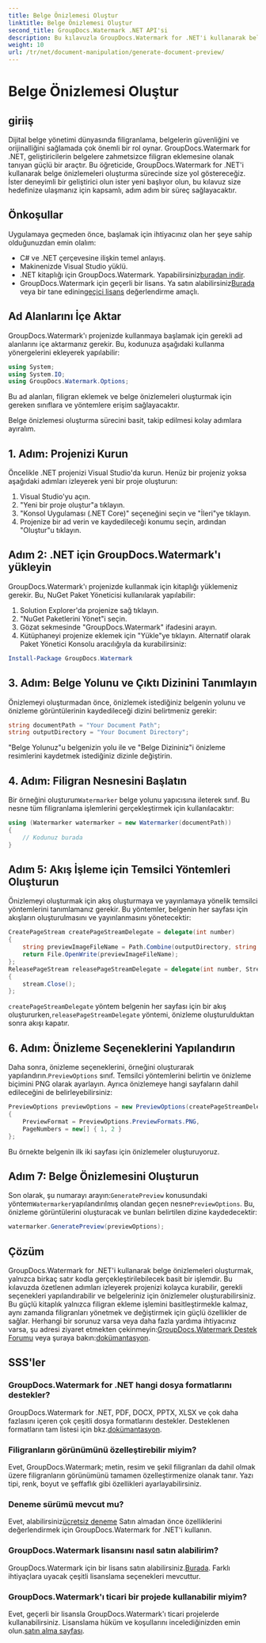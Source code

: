```yaml
---
title: Belge Önizlemesi Oluştur
linktitle: Belge Önizlemesi Oluştur
second_title: GroupDocs.Watermark .NET API'si
description: Bu kılavuzla GroupDocs.Watermark for .NET'i kullanarak belge önizlemelerini nasıl oluşturacağınızı öğrenin. Belge güvenliğinizi ve yönetiminizi zahmetsizce geliştirin.
weight: 10
url: /tr/net/document-manipulation/generate-document-preview/
---
```


# Belge Önizlemesi Oluştur

## giriiş
Dijital belge yönetimi dünyasında filigranlama, belgelerin güvenliğini ve orijinalliğini sağlamada çok önemli bir rol oynar. GroupDocs.Watermark for .NET, geliştiricilerin belgelere zahmetsizce filigran eklemesine olanak tanıyan güçlü bir araçtır. Bu öğreticide, GroupDocs.Watermark for .NET'i kullanarak belge önizlemeleri oluşturma sürecinde size yol göstereceğiz. İster deneyimli bir geliştirici olun ister yeni başlıyor olun, bu kılavuz size hedefinize ulaşmanız için kapsamlı, adım adım bir süreç sağlayacaktır.
## Önkoşullar
Uygulamaya geçmeden önce, başlamak için ihtiyacınız olan her şeye sahip olduğunuzdan emin olalım:
- C# ve .NET çerçevesine ilişkin temel anlayış.
- Makinenizde Visual Studio yüklü.
- .NET kitaplığı için GroupDocs.Watermark. Yapabilirsiniz[buradan indir](https://releases.groupdocs.com/Watermark/net/).
-  GroupDocs.Watermark için geçerli bir lisans. Ya satın alabilirsiniz[Burada](https://purchase.groupdocs.com/buy) veya bir tane edinin[geçici lisans](https://purchase.groupdocs.com/temporary-license/) değerlendirme amaçlı.
## Ad Alanlarını İçe Aktar
GroupDocs.Watermark'ı projenizde kullanmaya başlamak için gerekli ad alanlarını içe aktarmanız gerekir. Bu, kodunuza aşağıdaki kullanma yönergelerini ekleyerek yapılabilir:
```csharp
using System;
using System.IO;
using GroupDocs.Watermark.Options;
```
Bu ad alanları, filigran eklemek ve belge önizlemeleri oluşturmak için gereken sınıflara ve yöntemlere erişim sağlayacaktır.

Belge önizlemesi oluşturma sürecini basit, takip edilmesi kolay adımlara ayıralım.
## 1. Adım: Projenizi Kurun
Öncelikle .NET projenizi Visual Studio'da kurun. Henüz bir projeniz yoksa aşağıdaki adımları izleyerek yeni bir proje oluşturun:
1. Visual Studio'yu açın.
2. "Yeni bir proje oluştur"a tıklayın.
3. "Konsol Uygulaması (.NET Core)" seçeneğini seçin ve "İleri"ye tıklayın.
4. Projenize bir ad verin ve kaydedileceği konumu seçin, ardından "Oluştur"u tıklayın.
## Adım 2: .NET için GroupDocs.Watermark'ı yükleyin
GroupDocs.Watermark'ı projenizde kullanmak için kitaplığı yüklemeniz gerekir. Bu, NuGet Paket Yöneticisi kullanılarak yapılabilir:
1. Solution Explorer'da projenize sağ tıklayın.
2. "NuGet Paketlerini Yönet"i seçin.
3. Gözat sekmesinde "GroupDocs.Watermark" ifadesini arayın.
4. Kütüphaneyi projenize eklemek için "Yükle"ye tıklayın.
Alternatif olarak Paket Yönetici Konsolu aracılığıyla da kurabilirsiniz:
```powershell
Install-Package GroupDocs.Watermark
```
## 3. Adım: Belge Yolunu ve Çıktı Dizinini Tanımlayın
Önizlemeyi oluşturmadan önce, önizlemek istediğiniz belgenin yolunu ve önizleme görüntülerinin kaydedileceği dizini belirtmeniz gerekir:
```csharp
string documentPath = "Your Document Path";
string outputDirectory = "Your Document Directory";
```
"Belge Yolunuz"u belgenizin yolu ile ve "Belge Dizininiz"i önizleme resimlerini kaydetmek istediğiniz dizinle değiştirin.
## 4. Adım: Filigran Nesnesini Başlatın
Bir örneğini oluşturun`Watermarker` belge yolunu yapıcısına ileterek sınıf. Bu nesne tüm filigranlama işlemlerini gerçekleştirmek için kullanılacaktır:
```csharp
using (Watermarker watermarker = new Watermarker(documentPath))
{
    // Kodunuz burada
}
```
## Adım 5: Akış İşleme için Temsilci Yöntemleri Oluşturun
Önizlemeyi oluşturmak için akış oluşturmaya ve yayınlamaya yönelik temsilci yöntemlerini tanımlamanız gerekir. Bu yöntemler, belgenin her sayfası için akışların oluşturulmasını ve yayınlanmasını yönetecektir:
```csharp
CreatePageStream createPageStreamDelegate = delegate(int number)
{
    string previewImageFileName = Path.Combine(outputDirectory, string.Format("page{0}.png", number));
    return File.OpenWrite(previewImageFileName);
};
ReleasePageStream releasePageStreamDelegate = delegate(int number, Stream stream)
{
    stream.Close();
};
```
`createPageStreamDelegate` yöntem belgenin her sayfası için bir akış oluştururken,`releasePageStreamDelegate` yöntemi, önizleme oluşturulduktan sonra akışı kapatır.
## 6. Adım: Önizleme Seçeneklerini Yapılandırın
 Daha sonra, önizleme seçeneklerini, örneğini oluşturarak yapılandırın.`PreviewOptions` sınıf. Temsilci yöntemlerini belirtin ve önizleme biçimini PNG olarak ayarlayın. Ayrıca önizlemeye hangi sayfaların dahil edileceğini de belirleyebilirsiniz:
```csharp
PreviewOptions previewOptions = new PreviewOptions(createPageStreamDelegate, releasePageStreamDelegate)
{
    PreviewFormat = PreviewOptions.PreviewFormats.PNG,
    PageNumbers = new[] { 1, 2 }
};
```
Bu örnekte belgenin ilk iki sayfası için önizlemeler oluşturuyoruz.
## Adım 7: Belge Önizlemesini Oluşturun
 Son olarak, şu numarayı arayın:`GeneratePreview` konusundaki yöntem`Watermarker`yapılandırılmış olandan geçen nesne`PreviewOptions`. Bu, önizleme görüntülerini oluşturacak ve bunları belirtilen dizine kaydedecektir:
```csharp
watermarker.GeneratePreview(previewOptions);
```
## Çözüm
GroupDocs.Watermark for .NET'i kullanarak belge önizlemeleri oluşturmak, yalnızca birkaç satır kodla gerçekleştirilebilecek basit bir işlemdir. Bu kılavuzda özetlenen adımları izleyerek projenizi kolayca kurabilir, gerekli seçenekleri yapılandırabilir ve belgeleriniz için önizlemeler oluşturabilirsiniz. Bu güçlü kitaplık yalnızca filigran ekleme işlemini basitleştirmekle kalmaz, aynı zamanda filigranları yönetmek ve değiştirmek için güçlü özellikler de sağlar.
 Herhangi bir sorunuz varsa veya daha fazla yardıma ihtiyacınız varsa, şu adresi ziyaret etmekten çekinmeyin:[GroupDocs.Watermark Destek Forumu](https://forum.groupdocs.com/c/watermark/19) veya şuraya bakın:[dokümantasyon](https://tutorials.groupdocs.com/Watermark/net/).
## SSS'ler
### GroupDocs.Watermark for .NET hangi dosya formatlarını destekler?
 GroupDocs.Watermark for .NET, PDF, DOCX, PPTX, XLSX ve çok daha fazlasını içeren çok çeşitli dosya formatlarını destekler. Desteklenen formatların tam listesi için bkz.[dokümantasyon](https://tutorials.groupdocs.com/Watermark/net/).
### Filigranların görünümünü özelleştirebilir miyim?
Evet, GroupDocs.Watermark; metin, resim ve şekil filigranları da dahil olmak üzere filigranların görünümünü tamamen özelleştirmenize olanak tanır. Yazı tipi, renk, boyut ve şeffaflık gibi özellikleri ayarlayabilirsiniz.
### Deneme sürümü mevcut mu?
 Evet, alabilirsiniz[ücretsiz deneme](https://releases.groupdocs.com/) Satın almadan önce özelliklerini değerlendirmek için GroupDocs.Watermark for .NET'i kullanın.
### GroupDocs.Watermark lisansını nasıl satın alabilirim?
 GroupDocs.Watermark için bir lisans satın alabilirsiniz.[Burada](https://purchase.groupdocs.com/buy). Farklı ihtiyaçlara uyacak çeşitli lisanslama seçenekleri mevcuttur.
### GroupDocs.Watermark'ı ticari bir projede kullanabilir miyim?
 Evet, geçerli bir lisansla GroupDocs.Watermark'ı ticari projelerde kullanabilirsiniz. Lisanslama hüküm ve koşullarını incelediğinizden emin olun.[satın alma sayfası](https://purchase.groupdocs.com/buy).